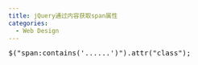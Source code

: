 ```yaml
---
title: jQuery通过内容获取span属性
categories:
  - Web Design
---
```

<pre>
$("span:contains('......')").attr("class");
</pre>
